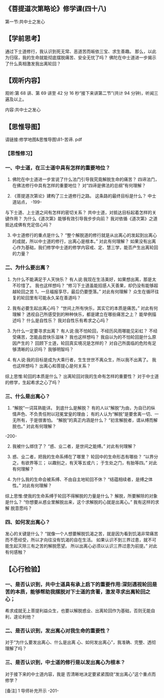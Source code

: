 
## 《菩提道次第略论》修学课(四十八)

第一节:共中士之发心

## 【学前思考】

通过下士道修行，我认识到死无常、恶道苦而皈依三宝、求生善趣。
那么，以此为归宿，我的生命就能彻底摆脱痛苦、安全无忧了吗？
佛陀在中士道进一步揭示了什么真相激发我出离轮回？

## 【观听内容】

观听:第 68 讲、第 69 讲至 42 分 16 秒“接下来讲第二节”(共计 94 分钟)，听闻三遍及以上。

内容:共中士之发心

## 【思惟导图】

请链接:修学地图&思惟导图\81-苦谛. pdf

### 【思惟修习】

### 一、中士道，在三士道中具有怎样的重要地位？

1. 佛陀在中士道进一步宣说了什么法门引导我究竟解脱生命的痛苦？
   四谛法门，在佛法修行中具有怎样的重要地位？
   对“四谛是佛法的总纲”有何理解？

2. 《菩提道次第论》建构了三士道修行之路。
   这条路的最终目标是什么？
   中士道站点，
   -199-

与下士道、上士道之间有怎样的密切关系？
共中士道，对抵达目标起着怎样的关键作用？
为什么《道次第》能够有效引导我步步向前？
我对依循《道次第》之道抵达成佛有充足信心吗？

3. 中士道修行的重点是什么？
   “整个解脱道的修行就是从出离心的发起到出离心的成就，所以中士道的修行，出离心是根本。”
   对此有何理解？
   如果没有出离心作为基础，我们修学中士道的修学内容戒、定、慧三学，能否产生出离轮回的力量？

### 二、为什么要出离？

1. 为什么不能满足于人天快乐？
   有人说:我现在生活美好，如果想出离，那是太不珍惜了。
   我也这样想吗？
   “修习下士道虽能招感人天善果，却仍没有能够超越轮回之苦 1，一旦福报享尽，最后仍要堕落。”
   对此有何理解？
   众生在循环往复的轮回里有可能永久呆在善道吗？

2. 我有必要生起出离心吗？
   “世间上所有快乐，其实它的本质是痛苦。”
   对此有何理解？
   透视自己所感受到的种种快乐，都是建立在哪些痛苦之上？
   能举例描述吗？
   什么是自性乐？
   我对自性乐有希求之心吗？

3. 为什么一定要寻求出离？
   有人说:我不怕轮回，不经历风雨哪能见彩虹？
   不经受痛苦，怎能品尝快乐滋味？
   我也这样想吗？
   我自以为的不怕轮回是什么原因产生的？
   回顾下士道，轮回真实境况是怎样的？
   对自己所面临的危险有足够清晰的认识吗？
   我够明智吗？

4. 有人说:我的目标是成为大乘行者，生生世世不离众生，所以我不出离了。
   我也这样想吗？
   出离心和菩提心是何关系？

综上思惟:轮回的本质是什么？
出离轮回对我的生命有怎样的重要性？
对于中士道
的修学，生起希求之心了吗？

### 三、什么是出离心？

1. “解脱”一词耳熟能详。
   到底什么是解脱？
   有的人以“解脱”为由，为自已的纵情声色、不负责任附以冠冕堂皇的理由；
   有的人认为“解脱”是要舍离一切、一无所有，于是很害怕。
   “解脱”的真正内涵是什么？
   “初言解脱者，谓从缚而解脱也。”
   对此有何理解？

-200-

2. 我被什么绑住了？
   “惑、业二者，是世间之能缚。”
   对此有何理解？

3. 惑、业二者，把我的生命系缚在了哪里？
   轮回中的生命形态有哪些？
   “以界分之，有欲界等三；
   以趣别之，有天等五或六；
   于生处之门，有胎等四。”
   对此有何理解？

4. 为什么我的生命会被系缚、不由自主地轮回不休？
   “结蕴相续者，是缚之体性。”
   对此有何理解？

综上思惟:使我的生命系缚于轮回不得解脱的力量是什么？
解脱，所要解除的对象
是什么？
“你想要从惑业里解脱出来，这个求解脱的心就是出离心。”
我有这样的求解
脱意愿吗？

### 四、如何发出离心？

发心的关键是什么？
“就像一个人想要解脱饥渴之苦，就是因为看到饥渴非常痛苦而不愿经受，所以才向往没有饥渴的自在生活。
如果认识不到三界过患，就不可能生起灭除三有之苦的解脱愿望。
所以出离心必须以认识三界过患为前提。”
对此有何感触？

## 【心行检验】

### 一、是否认识到，共中士道具有承上启下的重要作用:深刻透视轮回是苦的本质，能够帮助我摆脱对下士道的贪著，激发寻求出离轮回之心；

希求成就无上菩提利益众生，也要以解脱惑业、出离轮回作为基础，否则无能自利，遑论利他？

### 二、是否认识到，发出离心对我生命的重要性？

对于“为什么要发出离心、什么是出离
心、如何发出离心”，我准确、完整、透彻理解了吗？

### 三、是否认识到，中士道的修行是以发出离心为根本？

对于接下来的中士道内容，我是
否清晰地决定要紧紧围绕“发出离心”这个重点而修学？

[备注]
1 导师补充开示
-201-